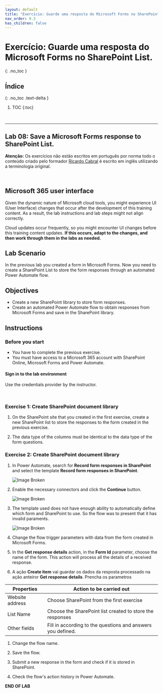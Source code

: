 ```yaml
---
layout: default
title: "Exercício: Guarde uma resposta do Microsoft Forms no SharePoint List."
nav_order: 9.3
has_children: false
---
```


#  Exercício: Guarde uma resposta do Microsoft Forms no SharePoint List.
{: .no_toc }


## Índice
{: .no_toc .text-delta }

1. TOC
{:toc}

<br/>

---

## Lab 08: Save a Microsoft Forms response to SharePoint List.

**Atenção:** Os exercícios não estão escritos em português por norma todo o conteúdo criado pelo formador [Ricardo Cabral](https://www.rramoscabral.com/) é escrito em inglês utilizando a terminologia original.

<br/>

## Microsoft 365 user interface

Given the dynamic nature of Microsoft cloud tools, you might experience UI (User Interface) changes that occur after the development of this training content. As a result, the lab instructions and lab steps might not align correctly.

Cloud updates occur frequently, so you might encounter UI changes before this training content updates. **If this occurs, adapt to the changes, and then work through them in the labs as needed.**


## Lab Scenario 

In the previous lab you created a form in Microsoft Forms. Now you need to create a SharePoint List to store the form responses through an automated Power Automate flow.


## Objectives

- Create a new SharePoint library to store form responses.
- Create an automated Power Automate flow to obtain responses from Microsoft Forms and save in the SharePoint library.


## Instructions

### Before you start

- You have to complete the previous exercise.
- You must have access to a Microsoft 365 account with SharePoint Online, Microsoft Forms and Power Automate.

#### Sign in to the lab environment

Use the credentials provider by the instructor.

<br/>

### Exercise 1: Create SharePoint document library

1. On the SharePoint site that you created in the first exercise, create a new SharePoint list to store the responses to the form created in the previous exercise.

1. The data type of the columns must be identical to the data type of the form questions.


### Exercise 2: Create SharePoint document library


1. In Power Automate, search for **Record form responses in SharePoint** and select the template **Record form responses in SharePoint**.

    ![Image Broken](https://www.rramoscabral.com/training/assets/MSPowerAutomate/MSPowerAutomateTemplateLab1.png)

1. Enable the necessary connectors and click the **Continue** button.

    ![Image Broken](https://www.rramoscabral.com/training/assets/MSPowerAutomate/MSPowerAutomateTemplateLab2.png)

1. The template used does not have enough ability to automatically define which form and SharePoint to use. So the flow was to present that it has invalid paraments.

    ![Image Broken](https://www.rramoscabral.com/training/assets/MSPowerAutomate/MSPowerAutomateTemplateLab3.png)

1. Change the flow trigger parameters with data from the form created in Microsoft Forms.

1. In the **Get response details** action, in the **Form Id** parameter, choose the name of the form. This action will process all the details of a received response.

1. A ação **Create item** vai guardar os dados da resposta processado na ação anteiror **Get response details**. Prencha os parametros 

| Properties | Action to be carried out |
| --- | --- |
| Website address | Choose SharePoint from the first exercise |
| List Name | Choose the SharePoint list created to store the responses |
| Other fields | Fill in according to the questions and answers you defined. |

1. Change the flow name.

1. Save the flow.

1. Submit a new response in the form and check if it is stored in SharePoint.

1. Check the flow's action history in Power Automate.

**END OF LAB**